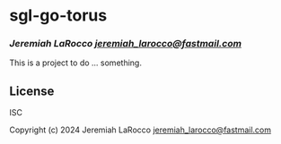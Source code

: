 # sgl-go-torus

### _Jeremiah LaRocco <jeremiah_larocco@fastmail.com>_
This is a project to do ... something.

## License

ISC

Copyright (c) 2024 Jeremiah LaRocco <jeremiah_larocco@fastmail.com>


